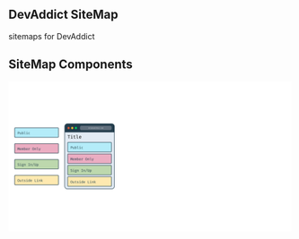 ## DevAddict SiteMap
sitemaps for DevAddict

## SiteMap Components
![Site Map Components](./site-map_components.jpeg)

